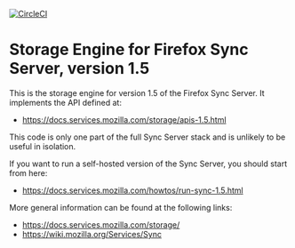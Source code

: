 [![CircleCI](https://circleci.com/gh/mozilla-services/server-syncstorage.svg?style=svg)](https://circleci.com/gh/mozilla-services/server-syncstorage)

# Storage Engine for Firefox Sync Server, version 1.5

This is the storage engine for version 1.5 of the Firefox Sync Server.
It implements the API defined at:

   * https://docs.services.mozilla.com/storage/apis-1.5.html

This code is only one part of the full Sync Server stack and is unlikely
to be useful in isolation.

If you want to run a self-hosted version of the Sync Server,
you should start from here:

   * https://docs.services.mozilla.com/howtos/run-sync-1.5.html

More general information can be found at the following links:

   * https://docs.services.mozilla.com/storage/
   * https://wiki.mozilla.org/Services/Sync
